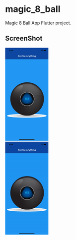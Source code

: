# magic_8_ball

Magic 8 Ball App Flutter project.

## ScreenShot

<a style='text-decoration: none; color: orange;'>
    <img src="screenshots/screenshot_001.png" style='height: 300px'>  
  <div style='width: 130px; text-align: center;'></div>
</a> <a style='text-decoration: none; color: orange;'>
    <img src="screenshots/magic_8_ball.gif" style='height: 300px'>  
  <div style='width: 130px; text-align: center;'></div>
</a>


